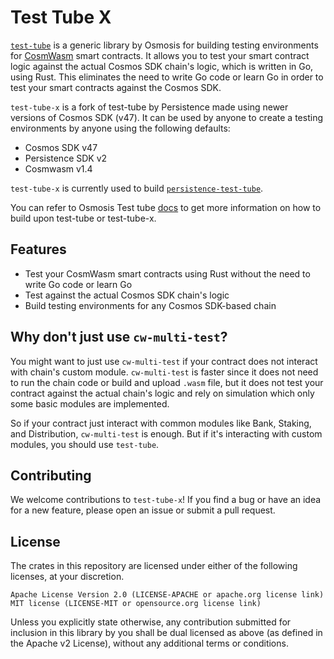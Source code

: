 # Test Tube X

[`test-tube`](https://github.com/osmosis-labs/test-tube) is a generic library by Osmosis for building testing environments for [CosmWasm](https://cosmwasm.com/) smart contracts. It allows you to test your smart contract logic against the actual Cosmos SDK chain's logic, which is written in Go, using Rust. This eliminates the need to write Go code or learn Go in order to test your smart contracts against the Cosmos SDK.

`test-tube-x` is a fork of test-tube by Persistence made using newer versions of Cosmos SDK (v47). It can be used by anyone to create a testing environments by anyone using the following defaults:
- Cosmos SDK v47
- Persistence SDK v2
- Cosmwasm v1.4


`test-tube-x` is currently used to build [`persistence-test-tube`](https://github.com/persistenceOne/test-tube/tree/main/packages/persistence-test-tube). 

You can refer to Osmosis Test tube [docs](https://github.com/osmosis-labs/test-tube) to get more information on how to build upon test-tube or test-tube-x.

## Features

- Test your CosmWasm smart contracts using Rust without the need to write Go code or learn Go
- Test against the actual Cosmos SDK chain's logic
- Build testing environments for any Cosmos SDK-based chain

## Why don't just use `cw-multi-test`?

You might want to just use `cw-multi-test` if your contract does not interact with chain's custom module.
`cw-multi-test` is faster since it does not need to run the chain code or build and upload `.wasm` file, but it does not test your contract against the actual chain's logic and rely on simulation which only some basic modules are implemented.

So if your contract just interact with common modules like Bank, Staking, and Distribution, `cw-multi-test` is enough. But if it's interacting with custom modules, you should use `test-tube`.

## Contributing

We welcome contributions to `test-tube-x`! If you find a bug or have an idea for a new feature, please open an issue or submit a pull request.

## License

The crates in this repository are licensed under either of the following licenses, at your discretion.

    Apache License Version 2.0 (LICENSE-APACHE or apache.org license link)
    MIT license (LICENSE-MIT or opensource.org license link)

Unless you explicitly state otherwise, any contribution submitted for inclusion in this library by you shall be dual licensed as above (as defined in the Apache v2 License), without any additional terms or conditions.
